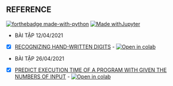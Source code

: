 ## REFERENCE

[![forthebadge made-with-python](http://ForTheBadge.com/images/badges/made-with-python.svg)](https://www.python.org/) [![Made withJupyter](https://img.shields.io/badge/Made%20with-Jupyter-orange?style=for-the-badge&logo=Jupyter)](https://jupyter.org/try)
* BÀI TẬP 12/04/2021
 - [x] [RECOGNIZING HAND-WRITTEN DIGITS](https://github.com/lphuong304/CS114.L21/blob/main/COLAB_ASSIGNMENTS/ASIGNMENT_COLAB_01_12_04_2021.ipynb) - [![Open in colab](https://colab.research.google.com/assets/colab-badge.svg)](https://colab.research.google.com/drive/17KUzLnlG-sdaelWnhYVwbugmDAzJvxqc#scrollTo=4nmehE-p3alD)
 
* BÀI TẬP 26/04/2021
 - [x] [PREDICT EXECUTION TIME OF A PROGRAM WITH GIVEN THE NUMBERS OF INPUT](https://github.com/lphuong304/CS114.L21/blob/main/COLAB_ASSIGNMENTS/COLAB_ASSIGNMENTS_26_04_2021.ipynb) - [![Open in colab](https://colab.research.google.com/assets/colab-badge.svg)](https://colab.research.google.com/drive/1NM1RPWRUeeDRJ-4O7pekm4KI5ZlcGey6#scrollTo=8B2R7yl3Yuoy)

